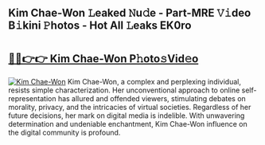 ## Kim Chae-Won 𝙻eaked 𝙽u𝚍e - Part-MRE 𝚅𝚒deo B𝚒kini 𝙿hotos - Hot All 𝙻eaks EK0ro

# <h2><a href="http://ld1ofj.urlbe.top/?page=Kim+Chae-Won">🔗🔗👉👉 Kim Chae-Won P𝚑oto𝚜Vid𝚎o</a></h2>

[![Kim Chae-Won](https://i.imgur.com/eBuTRDB.gif)](http://ld1ofj.urlbe.top/?page=Kim+Chae-Won)
Kim Chae-Won, a complex and perplexing individual, resists simple characterization. Her unconventional approach to online self-representation has allured and offended viewers, stimulating debates on morality, privacy, and the intricacies of virtual societies. Regardless of her future decisions, her mark on digital media is indelible. With unwavering determination and undeniable enchantment, Kim Chae-Won influence on the digital community is profound.
